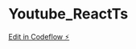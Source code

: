 # Youtube_ReactTs

[Edit in Codeflow ⚡️](https://stackblitz.com/~/github.com/iamKarthikRam/Youtube_ReactTs)
